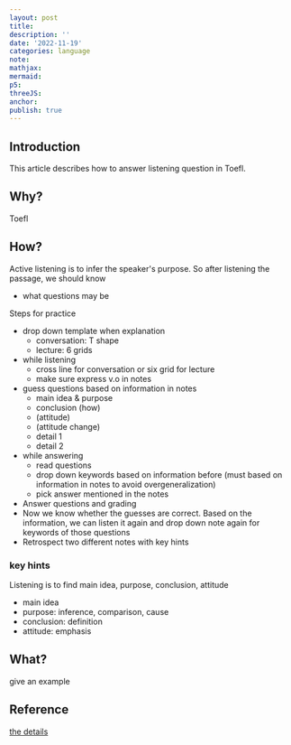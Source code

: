 ```yaml
---
layout: post
title:
description: ''
date: '2022-11-19'
categories: language
note:
mathjax:
mermaid:
p5:
threeJS:
anchor:
publish: true
---
```


## Introduction

This article describes how to answer listening question in Toefl.

## Why?

Toefl

## How?

Active listening is to infer the speaker's purpose. So after listening the passage, we should know

* what questions may be

Steps for practice

* drop down template when explanation
  * conversation: T shape
  * lecture: 6 grids
* while listening
  * cross line for conversation or six grid for lecture
  * make sure express v.o in notes
* guess questions based on information in notes
  * main idea & purpose
  * conclusion (how)
  * (attitude)
  * (attitude change)
  * detail 1
  * detail 2
* while answering
  * read questions
  * drop down keywords based on information before (must based on information in notes to avoid overgeneralization)
  * pick answer mentioned in the notes
* Answer questions and grading
* Now we know whether the guesses are correct. Based on the information, we can listen it again and drop down note again for keywords of those questions
* Retrospect two different notes with key hints

### key hints

Listening is to find main idea, purpose, conclusion, attitude

* main idea
* purpose: inference, comparison, cause
* conclusion: definition
* attitude: emphasis

## What?

give an example

## Reference

[the details](https://toeflv3.kmf.com/listen/order)
